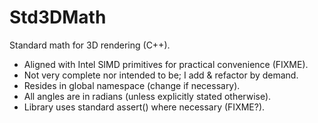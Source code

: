 # Std3DMath

Standard math for 3D rendering (C++).

- Aligned with Intel SIMD primitives for practical convenience (FIXME).
- Not very complete nor intended to be; I add & refactor by demand.
- Resides in global namespace (change if necessary).
- All angles are in radians (unless explicitly stated otherwise).
- Library uses standard assert() where necessary (FIXME?).

